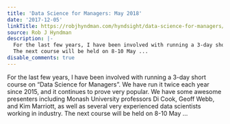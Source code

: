 ```yaml
---
title: 'Data Science for Managers: May 2018'
date: '2017-12-05'
linkTitle: https://robjhyndman.com/hyndsight/data-science-for-managers/
source: Rob J Hyndman
description: |-
  For the last few years, I have been involved with running a 3-day short course on &ldquo;Data Science for Managers&rdquo;. We have run it twice each year since 2015, and it continues to prove very popular. We have some awesome presenters including Monash University professors Di Cook, Geoff Webb, and Kim Marriott, as well as several very experienced data scientists working in industry.
  The next course will be held on 8-10 May ...
disable_comments: true
---
```

For the last few years, I have been involved with running a 3-day short course on &ldquo;Data Science for Managers&rdquo;. We have run it twice each year since 2015, and it continues to prove very popular. We have some awesome presenters including Monash University professors Di Cook, Geoff Webb, and Kim Marriott, as well as several very experienced data scientists working in industry.
The next course will be held on 8-10 May ...